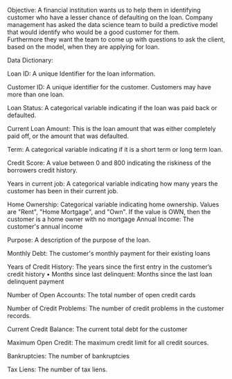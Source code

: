 Objective: A financial institution wants us to help them in identifying customer who have a lesser chance of defaulting on the loan.
Company management has asked the data science team to build a predictive model that would identify who would be a good customer for them.  
Furthermore they want the team to come up with questions to ask the client, based on the model, when they are applying for loan.

Data Dictionary:

Loan ID: A unique Identifier for the loan information.

Customer ID: A unique identifier for the customer. Customers may have more than one loan.

Loan Status: A categorical variable indicating if the loan was paid back or defaulted.

Current Loan Amount: This is the loan amount that was either completely paid off, or the amount that was defaulted.

Term: A categorical variable indicating if it is a short term or long term loan.

Credit Score: A value between 0 and 800 indicating the riskiness of the borrowers credit history.

Years in current job: A categorical variable indicating how many years the customer has been in their current job.

Home Ownership: Categorical variable indicating home ownership. Values are "Rent", "Home Mortgage", and "Own". If the value is OWN, then the customer is a home owner with no mortgage
Annual Income: The customer's annual income

Purpose: A description of the purpose of the loan.

Monthly Debt: The customer's monthly payment for their existing loans

Years of Credit History: The years since the first entry in the customer’s credit history • Months since last delinquent: Months since the last loan delinquent payment

Number of Open Accounts: The total number of open credit cards

Number of Credit Problems: The number of credit problems in the customer records.

Current Credit Balance: The current total debt for the customer

Maximum Open Credit: The maximum credit limit for all credit sources.

Bankruptcies: The number of bankruptcies

Tax Liens: The number of tax liens.




